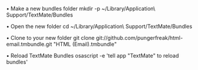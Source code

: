 • Make a new bundles folder mkdir -p ~/Library/Application\ Support/TextMate/Bundles

• Open the new folder cd ~/Library/Application\ Support/TextMate/Bundles

• Clone to your new folder git clone git://github.com/pungerfreak/html-email.tmbundle.git "HTML (Email).tmbundle"

• Reload TextMate Bundles osascript -e 'tell app "TextMate" to reload bundles'
